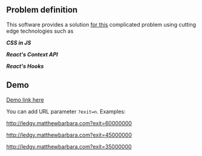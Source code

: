 ## Problem definition

This software provides a solution [for this](https://gist.github.com/morloy/40bc8469cef175c7607a437ac37d4110) complicated  problem using cutting edge technologies such as 

***CSS in JS***

***React's Context API***

***React's Hooks***

## Demo

[Demo link here](http://ledgy.matthewbarbara.com)

You can add URL parameter `?exit=n`.
Examples:

http://ledgy.matthewbarbara.com?exit=60000000

http://ledgy.matthewbarbara.com?exit=45000000

http://ledgy.matthewbarbara.com?exit=35000000
